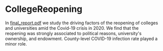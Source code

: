 # CollegeReopening

In [final_report.pdf](https://github.com/pbrazval/CollegeReopening/files/9947628/final_report.pdf) we study the driving factors of the reopening of colleges and universities amid the Covid-19 crisis in 2020. We find that the reopening was strongly associated to political reasons, university's ownership, and endowment. County-level COVID-19 infection rate played a minor role.
